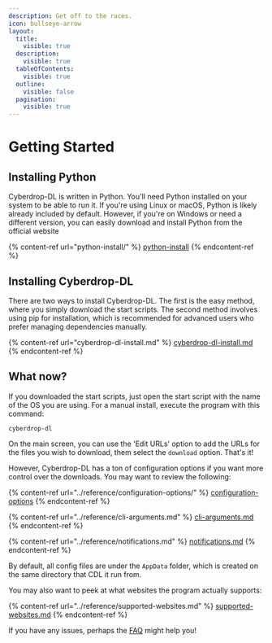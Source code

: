 ```yaml
---
description: Get off to the races.
icon: bullseye-arrow
layout:
  title:
    visible: true
  description:
    visible: true
  tableOfContents:
    visible: true
  outline:
    visible: false
  pagination:
    visible: true
---
```


# Getting Started

## Installing Python

Cyberdrop-DL is written in Python. You'll need Python installed on your system to be able to run it. If you're using Linux or macOS, Python is likely already included by default. However, if you're on Windows or need a different version, you can easily download and install Python from the official website

{% content-ref url="python-install/" %}
[python-install](python-install/)
{% endcontent-ref %}

## Installing Cyberdrop-DL</a>

There are two ways to install Cyberdrop-DL. The first is the easy method, where you simply download the start scripts. The second method involves using pip for installation, which is recommended for advanced users who prefer managing dependencies manually.

{% content-ref url="cyberdrop-dl-install.md" %}
[cyberdrop-dl-install.md](cyberdrop-dl-install.md)
{% endcontent-ref %}

## What now?</a>

If you downloaded the start scripts, just open the start script with the name of the OS you are using. For a manual install, execute the program with this command:

```shell
cyberdrop-dl
```

On the main screen, you can use the 'Edit URLs' option to add the URLs for the files you wish to download, them select the `download` option. That's it!

However, Cyberdrop-DL has a ton of configuration options if you want more control over the downloads. You may want to review the following:

{% content-ref url="../reference/configuration-options/" %}
[configuration-options](../reference/configuration-options/)
{% endcontent-ref %}

{% content-ref url="../reference/cli-arguments.md" %}
[cli-arguments.md](../reference/cli-arguments.md)
{% endcontent-ref %}

{% content-ref url="../reference/notifications.md" %}
[notifications.md](../reference/notifications.md)
{% endcontent-ref %}

By default, all config files are under the `AppData` folder, which is created on the same directory that CDL it run from.

You may also want to peek at what websites the program actually supports:

{% content-ref url="../reference/supported-websites.md" %}
[supported-websites.md](../reference/supported-websites.md)
{% endcontent-ref %}

If you have any issues, perhaps the [FAQ](../frequently-asked-questions.md) might help you!
